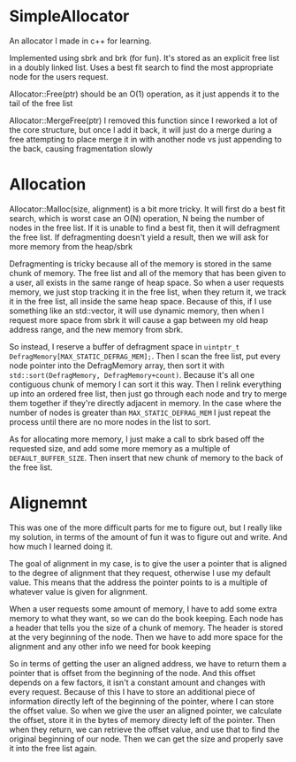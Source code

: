 # SimpleAllocator
An allocator I made in c++ for learning.

Implemented using sbrk and brk (for fun). It's stored as an explicit free list in a doubly linked list. Uses a best fit search to find the most appropriate node for the users request.

Allocator::Free(ptr) should be an O(1) operation, as it just appends it to the tail of the free list

Allocator::MergeFree(ptr) I removed this function since I reworked a lot of the core structure, but once I add it back, it will just do a merge during a free
attempting to place merge it in with another node vs just appending to the back, causing fragmentation slowly

# Allocation

Allocator::Malloc(size, alignment) is a bit more tricky. It will first do a best fit search, which is worst case an O(N) operation, N being the number of nodes in the free list. If it is unable to find a best fit, then it will defragment the free list. If defragmenting doesn't yield a result, then we will ask for more memory from the heap/sbrk

Defragmenting is tricky because all of the memory is stored in the same chunk of memory. The free list and all of the memory that has been given to a user, all exists in the same range of heap space. So when a user requests memory, we just stop tracking it in the free list, when they return it, we track it in the free list, all inside the same heap space. Because of this, if I use something like an std::vector, it will use dynamic memory, then when I request more space from sbrk it will cause a gap between my old heap address range, and the new memory from sbrk. 

So instead, I reserve a buffer of defragment space in `uintptr_t DefragMemory[MAX_STATIC_DEFRAG_MEM];`. Then I scan the free list, put every node pointer into the DefragMemory array, then sort it with `std::sort(DefragMemory, DefragMemory+count)`. Because it's all one contiguous chunk of memory I can sort it this way. Then I relink everything up into an ordered free list, then just go through each node and try to merge them together if they're directly adjacent in memory. In the case where the number of nodes is greater than `MAX_STATIC_DEFRAG_MEM` I just repeat the process until there are no more nodes in the list to sort.

As for allocating more memory, I just make a call to sbrk based off the requested size, and add some more memory as a multiple of `DEFAULT_BUFFER_SIZE`. Then insert that new chunk of memory to the back of the free list.


# Alignemnt

This was one of the more difficult parts for me to figure out, but I really like my solution, in terms of the amount of fun it was to figure out and write. And how much I learned doing it.

The goal of alignment in my case, is to give the user a pointer that is aligned to the degree of alignment that they request, otherwise I use my default value. This means that the address the pointer points to is a multiple of whatever value is given for alignment.

When a user requests some amount of memory, I have to add some extra memory to what they want, so we can do the book keeping. Each node has a header that tells you the size of a chunk of memory. The header is stored at the very beginning of the node. Then we have to add more space for the alignment and any other info we need for book keeping

So in terms of getting the user an aligned address, we have to return them a pointer that is offset from the beginning of the node. And this offset depends on a few factors, it isn't a constant amount and changes with every request. Because of this I have to store an additional piece of information directly left of the beginning of the pointer, where I can store the offset value. So when we give the user an aligned pointer, we calculate the offset, store it in the bytes of memory directy left of the pointer. Then when they return, we can retrieve the offset value, and use that to find the original beginning of our node. Then we can get the size and properly save it into the free list again.

